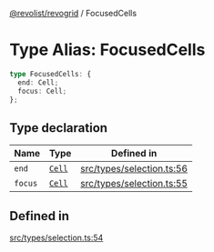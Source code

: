 [@revolist/revogrid](README.md) / FocusedCells

# Type Alias: FocusedCells

```ts
type FocusedCells: {
  end: Cell;
  focus: Cell;
};
```

## Type declaration

| Name | Type | Defined in |
| ------ | ------ | ------ |
| `end` | [`Cell`](Interface.Cell.md) | [src/types/selection.ts:56](https://github.com/revolist/revogrid/blob/c9c4fc1791ac452c4c9470419263ce544ebb624f/src/types/selection.ts#L56) |
| `focus` | [`Cell`](Interface.Cell.md) | [src/types/selection.ts:55](https://github.com/revolist/revogrid/blob/c9c4fc1791ac452c4c9470419263ce544ebb624f/src/types/selection.ts#L55) |

## Defined in

[src/types/selection.ts:54](https://github.com/revolist/revogrid/blob/c9c4fc1791ac452c4c9470419263ce544ebb624f/src/types/selection.ts#L54)
